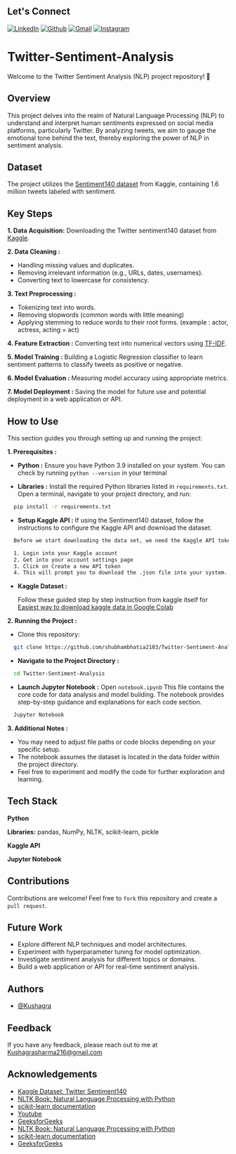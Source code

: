 ## Let's Connect 

[<img target="_blank" src="https://img.icons8.com/bubbles/100/000000/linkedin.png" title="LinkedIn">](https://www.linkedin.com/in/kusharm/) [<img target="_blank" src="https://img.icons8.com/bubbles/100/000000/github.png" title="Github">](https://github.com/kushagra216) [<img target="_blank" src="https://img.icons8.com/bubbles/100/000000/gmail.png" title="Gmail">](mailto:kushagrasharma216@gmail.com) [<img target="_blank" src="https://img.icons8.com/bubbles/100/000000/instagram-new.png" title="Instagram">](https://www.instagram.com/iamkushagra.sharma/) 

# Twitter-Sentiment-Analysis

Welcome to the Twitter Sentiment Analysis (NLP) project repository! 🌟

## Overview

This project delves into the realm of Natural Language Processing (NLP) to understand and interpret human sentiments expressed on social media platforms, particularly Twitter. By analyzing tweets, we aim to gauge the emotional tone behind the text, thereby exploring the power of NLP in sentiment analysis.

## Dataset

The project utilizes the [Sentiment140 dataset](https://www.kaggle.com/datasets/kazanova/sentiment140?resource=download) from Kaggle, containing 1.6 million tweets labeled with sentiment.

## Key Steps

**1. Data Acquisition:** Downloading the Twitter sentiment140 dataset from [Kaggle](https://www.kaggle.com/).

**2. Data Cleaning :** 
- Handling missing values and duplicates.
- Removing irrelevant information (e.g., URLs, dates, usernames).
- Converting text to lowercase for consistency.

**3. Text Preprocessing :** 
- Tokenizing text into words.
- Removing stopwords (common words with little meaning)
- Applying stemming to reduce words to their root forms. (example : actor, actress, acting = act)

**4. Feature Extraction :** Converting text into numerical vectors using  [TF-IDF](https://www.geeksforgeeks.org/understanding-tf-idf-term-frequency-inverse-document-frequency/).

**5. Model Training :** Building a Logistic Regression classifier to learn sentiment patterns to classify tweets as positive or negative.

**6. Model Evaluation :**  Measuring model accuracy using appropriate metrics.

**7. Model Deployment :** Saving the model for future use and potential deployment in a web application or API.


## How to Use

This section guides you through setting up and running the project:

**1. Prerequisites :**

- **Python :** Ensure you have Python 3.9 installed on your system. You can check by running `python --version` in your terminal


- **Libraries :** Install the required Python libraries listed in `requirements.txt`. Open a terminal, navigate to your project directory, and run:

```bash
  pip install -r requirements.txt
```
- **Setup Kaggle API :** If using the Sentiment140 dataset, follow the instructions to configure the Kaggle API and download the dataset.

```bash
  Before we start downloading the data set, we need the Kaggle API token. To get that

  1. Login into your Kaggle account
  2. Get into your account settings page
  3. Click on Create a new API token
  4. This will prompt you to download the .json file into your system. Save the file, and  we will use it in the next step.
```
- **Kaggle Dataset :**

  Follow these guided step by step instruction from kaggle itself for [Easiest way to download kaggle data in Google Colab](https://www.kaggle.com/discussions/general/74235)


**2. Running the Project :**
- Clone this repository:
```bash
  git clone https://github.com/shubhambhatia2103/Twitter-Sentiment-Analysis.git
```

- **Navigate to the Project Directory :**
```bash
  cd Twitter-Sentiment-Analysis
```

- **Launch Jupyter Notebook :** Open `notebook.ipynb` This file contains the core code for data analysis and model building. The notebook provides step-by-step guidance and explanations for each code section.
```bash
  Jupyter Notebook
```

**3. Additional Notes :**

- You may need to adjust file paths or code blocks depending on your specific setup.
- The notebook assumes the dataset is located in the data folder within the project directory.
- Feel free to experiment and modify the code for further exploration and learning.
## Tech Stack

**Python** 

**Libraries:** pandas, NumPy, NLTK, scikit-learn, pickle

**Kaggle API**

**Jupyter Notebook**

## Contributions

Contributions are welcome! Feel free to `fork` this repository and create a `pull request`.


## Future Work

- Explore different NLP techniques and model architectures.
- Experiment with hyperparameter tuning for model optimization.
- Investigate sentiment analysis for different topics or domains.
- Build a web application or API for real-time sentiment analysis.
## Authors

- [@Kushagra](https://www.linkedin.com/in/kusharm/)


## Feedback

If you have any feedback, please reach out to me at Kushagrasharma216@gmail.com


## Acknowledgements

 - [Kaggle Dataset: Twitter Sentiment140](https://www.kaggle.com/datasets/kazanova/sentiment140)
 - [NLTK Book: Natural Language Processing with Python](https://tjzhifei.github.io/resources/NLTK.pdf)
 - [scikit-learn documentation](https://scikit-learn.org/stable/)
 - [Youtube](https://youtu.be/4YGkfAd2iXM?si=gA8Ea2s1mufVRF2f)
 - [GeeksforGeeks](https://www.geeksforgeeks.org/twitter-sentiment-analysis-using-python/)
 - [NLTK Book: Natural Language Processing with Python](https://tjzhifei.github.io/resources/NLTK.pdf)
 - [scikit-learn documentation](https://scikit-learn.org/stable/)
 - [GeeksforGeeks](https://youtu.be/4YGkfAd2iXM?si=gA8Ea2s1mufVRF2f)

